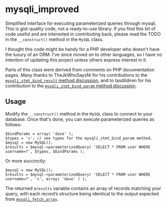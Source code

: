 mysqli_improved
===============

Simplified interface for executing parameterized queries through mysqli. This is gist-quality code, not a ready-to-use
library. If you find this bit of code useful and are interested in contributing back, please read the TODO in the
`__construct()` method in the `MySQL` class.

I thought this code might be handy for a PHP developer who doesn't have the luxury of an ORM. I've since moved on to
other languages, so I have no intention of updating this project unless others express interest in it.

Parts of this class were derived from comments on PHP documentation pages. Many thanks to TheJkWhoSaysNi for his
contributions to
the [`mysqli_stmt_bind_result` method discussion](http://php.net/manual/en/mysqli-stmt.bind-result.php), and to
tasdildiren for his contribution to
the [`mysqli_stmt_bind_param` method discussion](http://php.net/manual/en/mysqli-stmt.bind-param.php).

Usage
-----

Modify the `__construct()` method in the `MySQL` class to connect to your database. Once that's done, you can execute parameterized queries 
as follows:

    $bindParams = array( 'dave' );
    $types = 's'; // see types for the mysqli_stmt_bind_param method.
    $mysql = new MySQL();
    $results = $mysql->parameterizedQuery( 'SELECT * FROM user WHERE username=?', $types, $bindParams );

Or more succinctly:

    $mysql = new MySQL();
    $results = $mysql->parameterizedQuery( 'SELECT * FROM user WHERE username=?', 's', array( 'dave' ) );

The returned `$results` variable contains an array of records matching your query, with each record’s structure being
identical to the output expected from [`mysqli_fetch_array`](http://php.net/manual/en/mysqli-result.fetch-array.php).
